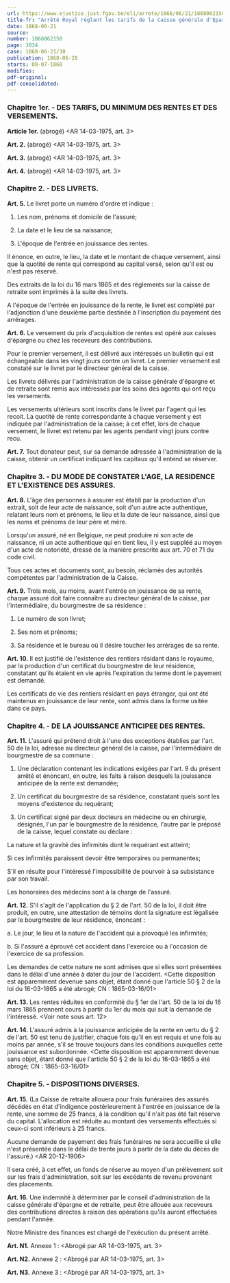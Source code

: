 ```yaml
---
url: https://www.ejustice.just.fgov.be/eli/arrete/1868/06/21/1868062150/justel
title-fr: "Arrêté Royal réglant les tarifs de la Caisse générale d'Epargne et de Retraite pour la constitution de rentes à charge de la Caisse de Retraite, etc."
date: 1868-06-21
source:
number: 1868062150
page: 3034
case: 1868-06-21/30
publication: 1868-06-28
starts: 08-07-1868
modifies:
pdf-original:
pdf-consolidated:
---
```


### Chapitre 1er. - DES TARIFS, DU MINIMUM DES RENTES ET DES VERSEMENTS.

**Article 1er.** (abrogé) <AR 14-03-1975, art. 3>

**Art. 2.** (abrogé) <AR 14-03-1975, art. 3>

**Art. 3.** (abrogé) <AR 14-03-1975, art. 3>

**Art. 4.** (abrogé) <AR 14-03-1975, art. 3>

### Chapitre 2. - DES LIVRETS.

**Art. 5.** Le livret porte un numéro d'ordre et indique :

1. Les nom, prénoms et domicile de l'assuré;

2. La date et le lieu de sa naissance;

3. L'époque de l'entrée en jouissance des rentes.

Il énonce, en outre, le lieu, la date et le montant de chaque versement, ainsi que la quotité de rente qui correspond au capital versé, selon qu'il est ou n'est pas réservé.

Des extraits de la loi du 16 mars 1865 et des règlements sur la caisse de retraite sont imprimés à la suite des livrets.

A l'époque de l'entrée en jouissance de la rente, le livret est complété par l'adjonction d'une deuxième partie destinée à l'inscription du payement des arrérages.

**Art. 6.** Le versement du prix d'acquisition de rentes est opéré aux caisses d'épargne ou chez les receveurs des contributions.

Pour le premier versement, il est délivré aux intéressés un bulletin qui est échangeable dans les vingt jours contre un livret. Le premier versement est constaté sur le livret par le directeur général de la caisse.

Les livrets délivrés par l'administration de la caisse générale d'épargne et de retraite sont remis aux intéressés par les soins des agents qui ont reçu les versements.

Les versements ultérieurs sont inscrits dans le livret par l'agent qui les recoit. La quotité de rente correspondante à chaque versement y est indiquée par l'administration de la caisse; à cet effet, lors de chaque versement, le livret est retenu par les agents pendant vingt jours contre recu.

**Art. 7.** Tout donateur peut, sur sa demande adressée à l'administration de la caisse, obtenir un certificat indiquant les capitaux qu'il entend se réserver.

### Chapitre 3. - DU MODE DE CONSTATER L'AGE, LA RESIDENCE ET L'EXISTENCE DES ASSURES.

**Art. 8.** L'âge des personnes à assurer est établi par la production d'un extrait, soit de leur acte de naissance, soit d'un autre acte authentique, relatant leurs nom et prénoms, le lieu et la date de leur naissance, ainsi que les noms et prénoms de leur père et mère.

Lorsqu'un assuré, né en Belgique, ne peut produire ni son acte de naissance, ni un acte authentique qui en tient lieu, il y est suppléé au moyen d'un acte de notoriété, dressé de la manière prescrite aux art. 70 et 71 du code civil.

Tous ces actes et documents sont, au besoin, réclamés des autorités compétentes par l'administration de la Caisse.

**Art. 9.** Trois mois, au moins, avant l'entrée en jouissance de sa rente, chaque assuré doit faire connaître au directeur général de la caisse, par l'intermédiaire, du bourgmestre de sa résidence :

1. Le numéro de son livret;

2. Ses nom et prénoms;

3. Sa résidence et le bureau où il désire toucher les arrérages de sa rente.

**Art. 10.** Il est justifié de l'existence des rentiers résidant dans le royaume, par la production d'un certificat du bourgmestre de leur résidence, constatant qu'ils étaient en vie après l'expiration du terme dont le payement est demandé.

Les certificats de vie des rentiers résidant en pays étranger, qui ont été maintenus en jouissance de leur rente, sont admis dans la forme usitée dans ce pays.

### Chapitre 4. - DE LA JOUISSANCE ANTICIPEE DES RENTES.

**Art. 11.** L'assuré qui prétend droit à l'une des exceptions établies par l'art. 50 de la loi, adresse au directeur général de la caisse, par l'intermédiaire de bourgmestre de sa commune :

1. Une déclaration contenant les indications exigées par l'art. 9 du présent arrêté et énoncant, en outre, les faits à raison desquels la jouissance anticipée de la rente est demandée;

2. Un certificat du bourgmestre de sa résidence, constatant quels sont les moyens d'existence du requérant;

3. Un certificat signé par deux docteurs en médecine ou en chirurgie, désignés, l'un par le bourgmestre de la résidence, l'autre par le préposé de la caisse, lequel constate ou déclare :

La nature et la gravité des infirmités dont le requérant est atteint;

Si ces infirmités paraissent devoir être temporaires ou permanentes;

S'il en résulte pour l'intéressé l'impossibilité de pourvoir à sa subsistance par son travail.

Les honoraires des médecins sont à la charge de l'assuré.

**Art. 12.** S'il s'agit de l'application du § 2 de l'art. 50 de la loi, il doit être produit, en outre, une attestation de témoins dont la signature est légalisée par le bourgmestre de leur résidence, énoncant :

a. Le jour, le lieu et la nature de l'accident qui a provoqué les infirmités;

b. Si l'assuré a éprouvé cet accident dans l'exercice ou à l'occasion de l'exercice de sa profession.

Les demandes de cette nature ne sont admises que si elles sont présentées dans le délai d'une année à dater du jour de l'accident. <Cette disposition est apparemment devenue sans objet, étant donné que l'article 50 § 2 de la loi du 16-03-1865 a été abrogé; CN : 1865-03-16/01>

**Art. 13.** Les rentes réduites en conformité du § 1er de l'art. 50 de la loi du 16 mars 1865 prennent cours à partir du 1er du mois qui suit la demande de l'intéressé. <Voir note sous art. 12>

**Art. 14.** L'assuré admis à la jouissance anticipée de la rente en vertu du § 2 de l'art. 50 est tenu de justifier, chaque fois qu'il en est requis et une fois au moins par année, s'il se trouve toujours dans les conditions auxquelles cette jouissance est subordonnée. <Cette disposition est apparemment devenue sans objet, étant donné que l'article 50 § 2 de la loi du 16-03-1865 a été abrogé; CN : 1865-03-16/01>

### Chapitre 5. - DISPOSITIONS DIVERSES.

**Art. 15.** (La Caisse de retraite allouera pour frais funéraires des assurés décédés en état d'indigence postérieurement à l'entrée en jouissance de la rente, une somme de 25 francs, à la condition qu'il n'ait pas été fait réserve du capital. L'allocation est réduite au montant des versements effectués si ceux-ci sont inférieurs à 25 francs.

Aucune demande de payement des frais funéraires ne sera accueillie si elle n'est présentée dans le délai de trente jours à partir de la date du décès de l'assuré.) <AR 20-12-1906>

Il sera créé, à cet effet, un fonds de réserve au moyen d'un prélèvement soit sur les frais d'administration, soit sur les excédants de revenu provenant des placements.

**Art. 16.** Une indemnité à déterminer par le conseil d'administration de la caisse générale d'épargne et de retraite, peut être allouée aux receveurs des contributions directes à raison des opérations qu'ils auront effectuées pendant l'année.

Notre Ministre des finances est chargé de l'exécution du présent arrêté.

**Art. N1.** Annexe 1 : <Abrogé par AR 14-03-1975, art. 3>

**Art. N2.** Annexe 2 : <Abrogé par AR 14-03-1975, art. 3>

**Art. N3.** Annexe 3 : <Abrogé par AR 14-03-1975, art. 3>
